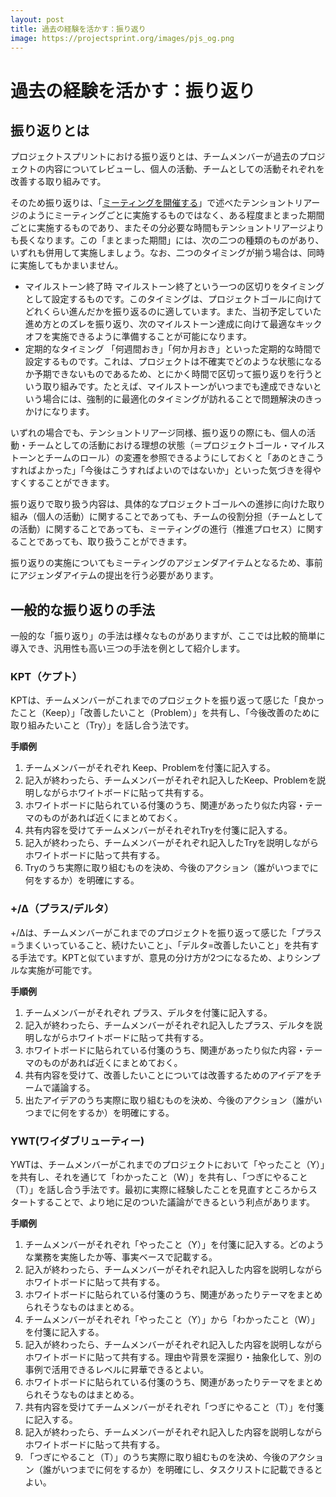 ```yaml
---
layout: post
title: 過去の経験を活かす：振り返り
image: https://projectsprint.org/images/pjs_og.png
---
```


# 過去の経験を活かす：振り返り

## **振り返りとは**

プロジェクトスプリントにおける振り返りとは、チームメンバーが過去のプロジェクトの内容についてレビューし、個人の活動、チームとしての活動それぞれを改善する取り組みです。

そのため振り返りは、「[ミーティングを開催する](section3-2.md)」で述べたテンショントリアージのようにミーティングごとに実施するものではなく、ある程度まとまった期間ごとに実施するものであり、またその分必要な時間もテンショントリアージよりも長くなります。この「まとまった期間」には、次の二つの種類のものがあり、いずれも併用して実施しましょう。なお、二つのタイミングが揃う場合は、同時に実施してもかまいません。

* マイルストーン終了時 マイルストーン終了という一つの区切りをタイミングとして設定するものです。このタイミングは、プロジェクトゴールに向けてどれくらい進んだかを振り返るのに適しています。また、当初予定していた進め方とのズレを振り返り、次のマイルストーン達成に向けて最適なキックオフを実施できるように準備することが可能になります。
* 定期的なタイミング 「何週間おき」「何か月おき」といった定期的な時間で設定するものです。これは、プロジェクトは不確実でどのような状態になるか予期できないものであるため、とにかく時間で区切って振り返りを行うという取り組みです。たとえば、マイルストーンがいつまでも達成できないという場合には、強制的に最適化のタイミングが訪れることで問題解決のきっかけになります。

いずれの場合でも、テンショントリアージ同様、振り返りの際にも、個人の活動・チームとしての活動における理想の状態（＝プロジェクトゴール・マイルストーンとチームのロール）の変遷を参照できるようにしておくと「あのときこうすればよかった」「今後はこうすればよいのではないか」といった気づきを得やすくすることができます。

振り返りで取り扱う内容は、具体的なプロジェクトゴールへの進捗に向けた取り組み（個人の活動）に関することであっても、チームの役割分担（チームとしての活動）に関することであっても、ミーティングの進行（推進プロセス）に関することであっても、取り扱うことができます。

振り返りの実施についてもミーティングのアジェンダアイテムとなるため、事前にアジェンダアイテムの提出を行う必要があります。

## **一般的な振り返りの手法**

一般的な「振り返り」の手法は様々なものがありますが、ここでは比較的簡単に導入でき、汎用性も高い三つの手法を例として紹介します。

### **KPT（ケプト）**

KPTは、チームメンバーがこれまでのプロジェクトを振り返って感じた「良かったこと（Keep）」「改善したいこと（Problem）」を共有し、「今後改善のために取り組みたいこと（Try）」を話し合う法です。

**手順例**

1. チームメンバーがそれぞれ Keep、Problemを付箋に記入する。
2. 記入が終わったら、チームメンバーがそれぞれ記入したKeep、Problemを説明しながらホワイトボードに貼って共有する。
3. ホワイトボードに貼られている付箋のうち、関連があったり似た内容・テーマのものがあれば近くにまとめておく。
4. 共有内容を受けてチームメンバーがそれぞれTryを付箋に記入する。
5. 記入が終わったら、チームメンバーがそれぞれ記入したTryを説明しながらホワイトボードに貼って共有する。
6. Tryのうち実際に取り組むものを決め、今後のアクション（誰がいつまでに何をするか）を明確にする。

### **+/Δ（プラス/デルタ）**

\+/Δは、チームメンバーがこれまでのプロジェクトを振り返って感じた「プラス=うまくいっていること、続けたいこと」、「デルタ=改善したいこと」を共有する手法です。KPTと似ていますが、意見の分け方が2つになるため、よりシンプルな実施が可能です。

**手順例**

1. チームメンバーがそれぞれ プラス、デルタを付箋に記入する。
2. 記入が終わったら、チームメンバーがそれぞれ記入したプラス、デルタを説明しながらホワイトボードに貼って共有する。
3. ホワイトボードに貼られている付箋のうち、関連があったり似た内容・テーマのものがあれば近くにまとめておく。
4. 共有内容を受けて、改善したいことについては改善するためのアイデアをチームで議論する。
5. 出たアイデアのうち実際に取り組むものを決め、今後のアクション（誰がいつまでに何をするか）を明確にする。

### **YWT(ワイダブリューティー)**

YWTは、チームメンバーがこれまでのプロジェクトにおいて「やったこと（Y）」を共有し、それを通じて「わかったこと（W）」を共有し、「つぎにやること（T）」を話し合う手法です。最初に実際に経験したことを見直すところからスタートすることで、より地に足のついた議論ができるという利点があります。

**手順例**

1. チームメンバーがそれぞれ「やったこと（Y）」を付箋に記入する。どのような業務を実施したか等、事実ベースで記載する。
2. 記入が終わったら、チームメンバーがそれぞれ記入した内容を説明しながらホワイトボードに貼って共有する。
3. ホワイトボードに貼られている付箋のうち、関連があったりテーマをまとめられそうなものはまとめる。
4. チームメンバーがそれぞれ「やったこと（Y）」から「わかったこと（W）」を付箋に記入する。
5. 記入が終わったら、チームメンバーがそれぞれ記入した内容を説明しながらホワイトボードに貼って共有する。理由や背景を深掘り・抽象化して、別の事例で活用できるレベルに昇華できるとよい。
6. ホワイトボードに貼られている付箋のうち、関連があったりテーマをまとめられそうなものはまとめる。
7. 共有内容を受けてチームメンバーがそれぞれ「つぎにやること（T）」を付箋に記入する。
8. 記入が終わったら、チームメンバーがそれぞれ記入した内容を説明しながらホワイトボードに貼って共有する。
9. 「つぎにやること（T）」のうち実際に取り組むものを決め、今後のアクション（誰がいつまでに何をするか）を明確にし、タスクリストに記載できるとよい。
